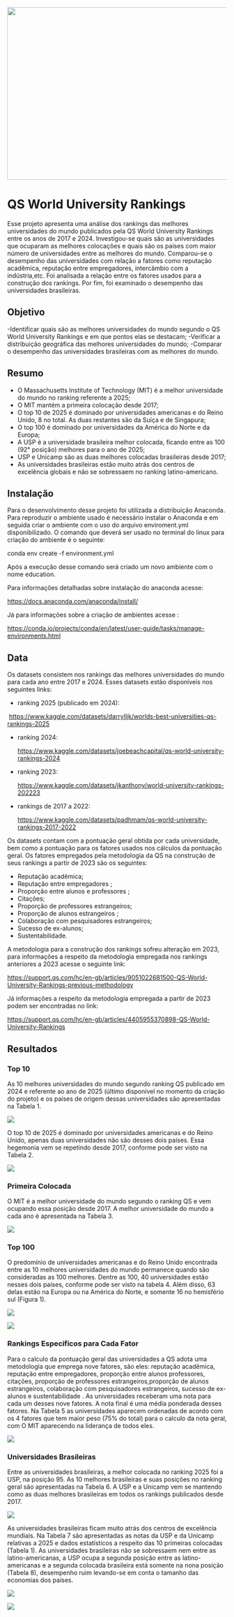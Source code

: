 <img src=https://github.com/RodolfoPCruz/education_analysis/blob/master/QS%20Ranking/images/QS%20World.png width=1584 height=396>

# QS World University Rankings

Esse projeto apresenta uma análise dos rankings das melhores universidades do mundo publicados pela QS World University Rankings entre os anos de 2017 e 2024. Investigou-se quais são as universidades que ocuparam as melhores colocações e quais são os países com maior número de universidades entre as melhores do mundo. Comparou-se o desempenho das universidades com relação a fatores como reputação acadêmica, reputação entre empregadores, intercâmbio com a indústria,etc. Foi analisada a relação entre os fatores usados para a construção dos rankings. Por fim, foi examinado o desempenho das universidades brasileiras.

## Objetivo

-Identificar quais são as melhores universidades do mundo segundo o QS World University Rankings e em que pontos elas se destacam;
-Verificar a distribuição geográfica das melhores universidades do mundo;
-Comparar o desempenho das universidades brasileiras com as melhores do mundo.

## Resumo

- O  Massachusetts Institute of Technology (MIT) é a melhor universidade do mundo no ranking referente a 2025;
- O MIT mantém a primeira colocação desde 2017;
- O top 10 de 2025 é dominado por universidades americanas e do Reino Unido, 8 no total. As duas restantes são da Suíça e de Singapura;
- O top 100 é dominado por universidades da América do Norte e da Europa;
- A USP é a universidade brasileira melhor colocada, ficando entre as 100 (92° posição) melhores para o ano de 2025;
- USP e Unicamp são as duas melhores colocadas brasileiras desde 2017;
- As universidades brasileiras estão muito atrás dos centros de excelência globais e não se sobressaem no ranking latino-americano.

## Instalação 

Para o desenvolvimento desse projeto foi utilizada a distribuição Anaconda. Para reproduzir o ambiente usado é necessário instalar o Anaconda e em seguida criar o ambiente com o uso do arquivo enviroment.yml disponibilizado. O comando que deverá ser usado no terminal do linux para criação do ambiente é o seguinte:

conda env create -f environment.yml

Após a execução desse comando será criado um novo ambiente com o nome education. 

Para informações detalhadas sobre instalação do anaconda acesse:

https://docs.anaconda.com/anaconda/install/

Já para informações sobre a criação de ambientes acesse :

https://conda.io/projects/conda/en/latest/user-guide/tasks/manage-environments.html

## Data

Os datasets consistem nos rankings das melhores universidades do mundo para cada ano entre 2017 e 2024. Esses datasets estão disponíveis nos seguintes links:

- ranking 2025 (publicado em 2024): 

​	https://www.kaggle.com/datasets/darrylljk/worlds-best-universities-qs-rankings-2025

- ranking 2024:

  https://www.kaggle.com/datasets/joebeachcapital/qs-world-university-rankings-2024

- ranking 2023:

  https://www.kaggle.com/datasets/jkanthony/world-university-rankings-202223

- rankings de 2017 a 2022:

  https://www.kaggle.com/datasets/padhmam/qs-world-university-rankings-2017-2022

Os datasets contam com a pontuação geral obtida por cada universidade, bem como a pontuação para os fatores usados nos cálculos da pontuação geral. Os fatores empregados pela metodologia da QS na construção de seus rankings a partir de 2023 são os seguintes:

- Reputação acadêmica;
- Reputação entre empregadores ;
- Proporção entre alunos e professores ;
- Citações;
- Proporção de professores estrangeiros;
- Proporção de alunos estrangeiros ;
- Colaboração com pesquisadores estrangeiros;
- Sucesso de ex-alunos;
- Sustentabilidade.

A metodologia para a construção dos rankings sofreu alteração em 2023, para informações a respeito da metodologia empregada nos rankings anteriores a 2023 acesse o seguinte link:

https://support.qs.com/hc/en-gb/articles/9051022681500-QS-World-University-Rankings-previous-methodology

Já informações a respeito da metodologia empregada a partir de 2023 podem ser encontradas no link:

https://support.qs.com/hc/en-gb/articles/4405955370898-QS-World-University-Rankings

## Resultados

### Top 10

As 10 melhores universidades do mundo segundo ranking QS publicado em 2024 e referente ao ano de 2025 (último disponível no momento da criação do projeto) e os países de origem dessas universidades são apresentadas na Tabela 1.

![](https://github.com/RodolfoPCruz/education_analysis/blob/master/QS%20Ranking/images/1-top10_2025.png)

O top 10 de 2025 é  dominado por universidades  americanas e do Reino Unido, apenas duas universidades não são desses dois países. Essa hegemonia vem se repetindo desde 2017, conforme pode ser visto na Tabela 2.

![](https://github.com/RodolfoPCruz/education_analysis/blob/master/QS%20Ranking/images/2-top_10_por_pais.png)

### Primeira Colocada

O MIT é a melhor universidade do mundo segundo o ranking QS e vem ocupando essa posição desde 2017. A melhor universidade do mundo a cada ano é apresentada na Tabela 3.

![](https://github.com/RodolfoPCruz/education_analysis/blob/master/QS%20Ranking/images/3-primeiras_colocadas.png)

### Top 100

O predomínio de universidades americanas e do Reino Unido encontrada entre as 10 melhores universidades do mundo permanece quando são consideradas as 100 melhores. Dentre as 100, 40 universidades estão nesses dois países, conforme pode ser visto na tabela 4.  Além disso, 63 delas estão na Europa ou na América do Norte, e somente 16 no hemisfério sul (Figura 1).

![](https://github.com/RodolfoPCruz/education_analysis/blob/master/QS%20Ranking/images/4-top100.png)

![](https://github.com/RodolfoPCruz/education_analysis/blob/master/QS%20Ranking/images/5-top100_mapa.png)

### Rankings Específicos para Cada Fator

Para o calculo da pontuação geral das universidades a QS adota uma metodologia que emprega nove fatores, são eles: reputação acadêmica, reputação entre empregadores, proporção entre alunos professores, citações, proporção de professores estrangeiros,proporção de alunos estrangeiros, colaboração com pesquisadores estrangeiros, sucesso de ex-alunos e sustentabilidade . As universidades receberam uma nota para cada um desses nove fatores. A nota final é uma média ponderada desses  fatores. Na Tabela 5 as universidades aparecem ordenadas de acordo com os 4 fatores que tem maior peso (75% do total) para o calculo da nota geral, com O MIT aparecendo na liderança de todos eles.

![](https://github.com/RodolfoPCruz/education_analysis/blob/master/QS%20Ranking/images/6-top_fatores.png)

### Universidades Brasileiras

Entre as universidades brasileiras, a melhor colocada no ranking 2025 foi a USP, na posição 95. As 10 melhores brasileiras e suas posições no ranking geral são apresentadas na Tabela 6. A USP e a Unicamp vem se mantendo como as duas melhores brasileiras em todos os rankings publicados desde 2017.

![](https://github.com/RodolfoPCruz/education_analysis/blob/master/QS%20Ranking/images/7-top10_brasileiras.png)

As universidades brasileiras ficam muito atrás dos centros de excelência mundiais. Na Tabela 7 são apresentadas as notas da USP e da Unicamp relativas a 2025 e dados estatísticos a respeito das 10 primeiras colocadas (Tabela 1). As universidades brasileiras não se sobressaem nem entre as latino-americanas, a USP ocupa a segunda posição entre as latino-americanas e a segunda colocada brasileira está somente na nona posição (Tabela 8), desempenho ruim levando-se em conta o tamanho das economias dos países.

![](https://github.com/RodolfoPCruz/education_analysis/blob/master/QS%20Ranking/images/8-comparativo_top10_brasileiras.png)

![](https://github.com/RodolfoPCruz/education_analysis/blob/master/QS%20Ranking/images/9-top10_latino_americanas.png)





